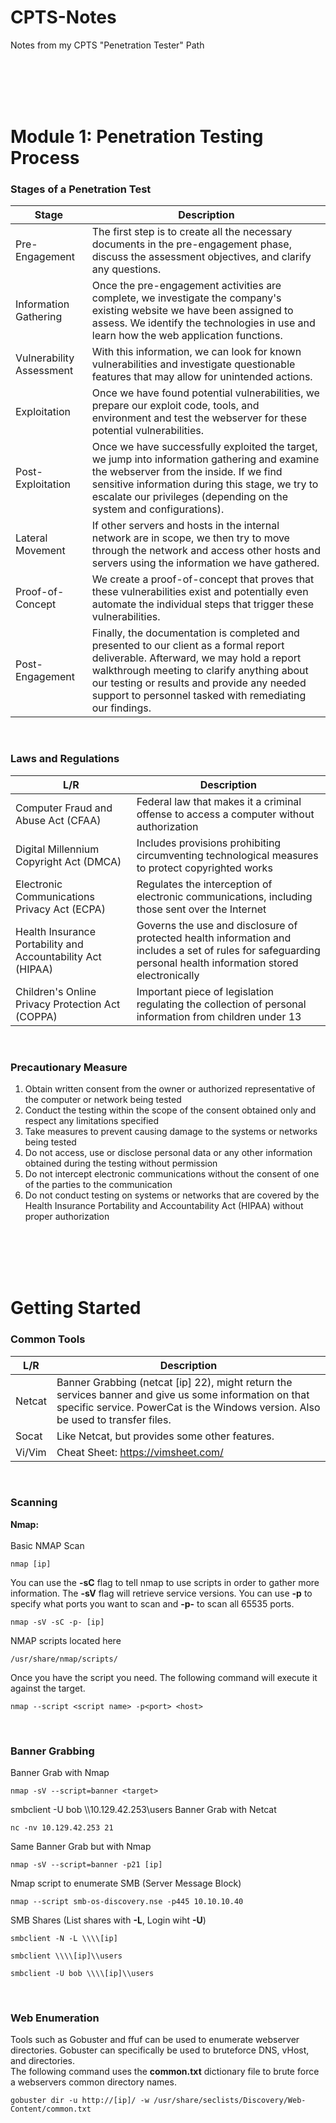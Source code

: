 # CPTS-Notes
Notes from my CPTS "Penetration Tester" Path

<br/><br/><br/><br/>

# Module 1: Penetration Testing Process

### Stages of a Penetration Test 
| Stage    | Description |
| -------- | ------- |
| Pre-Engagement | The first step is to create all the necessary documents in the pre-engagement phase, discuss the assessment objectives, and clarify any questions. |
| Information Gathering | Once the pre-engagement activities are complete, we investigate the company's existing website we have been assigned to assess. We identify the technologies in use and learn how the web application functions. |
| Vulnerability Assessment | With this information, we can look for known vulnerabilities and investigate questionable features that may allow for unintended actions. |
| Exploitation | Once we have found potential vulnerabilities, we prepare our exploit code, tools, and environment and test the webserver for these potential vulnerabilities. |
| Post-Exploitation | Once we have successfully exploited the target, we jump into information gathering and examine the webserver from the inside. If we find sensitive information during this stage, we try to escalate our privileges (depending on the system and configurations). |
| Lateral Movement | If other servers and hosts in the internal network are in scope, we then try to move through the network and access other hosts and servers using the information we have gathered. |
| Proof-of-Concept | We create a proof-of-concept that proves that these vulnerabilities exist and potentially even automate the individual steps that trigger these vulnerabilities. |
| Post-Engagement | Finally, the documentation is completed and presented to our client as a formal report deliverable. Afterward, we may hold a report walkthrough meeting to clarify anything about our testing or results and provide any needed support to personnel tasked with remediating our findings. |

<br/>

### Laws and Regulations
| L/R    | Description |
| -------- | ------- |
|  Computer Fraud and Abuse Act (CFAA) | Federal law that makes it a criminal offense to access a computer without authorization |
| Digital Millennium Copyright Act (DMCA) | Includes provisions prohibiting circumventing technological measures to protect copyrighted works |
| Electronic Communications Privacy Act (ECPA) | Regulates the interception of electronic communications, including those sent over the Internet |
| Health Insurance Portability and Accountability Act (HIPAA) | Governs the use and disclosure of protected health information and includes a set of rules for safeguarding personal health information stored electronically |
| Children's Online Privacy Protection Act (COPPA) | Important piece of legislation regulating the collection of personal information from children under 13 |


<br/>

### Precautionary Measure
1. Obtain written consent from the owner or authorized representative of the computer or network being tested
2. Conduct the testing within the scope of the consent obtained only and respect any limitations specified
3. Take measures to prevent causing damage to the systems or networks being tested
4. Do not access, use or disclose personal data or any other information obtained during the testing without permission
5. Do not intercept electronic communications without the consent of one of the parties to the communication
6. Do not conduct testing on systems or networks that are covered by the Health Insurance Portability and Accountability Act (HIPAA) without proper authorization



<br/><br/><br/><br/>



# Getting Started

### Common Tools 
| L/R    | Description |
| -------- | ------- |
| Netcat | Banner Grabbing (netcat [ip] 22), might return the services banner and give us some information on that specific service. PowerCat is the Windows version. Also be used to transfer files. |
| Socat | Like Netcat, but provides some other features. |
| Vi/Vim | Cheat Sheet: https://vimsheet.com/ |

<br>

### Scanning 

**Nmap:** <br><br>
Basic NMAP Scan
```
nmap [ip]
```

You can use the **-sC** flag to tell nmap to use scripts in order to gather more information. The **-sV** flag will retrieve service versions. You can use **-p** to specify what ports you want to scan and **-p-** to scan all 65535 ports. 
```
nmap -sV -sC -p- [ip]
```

NMAP scripts located here
```
/usr/share/nmap/scripts/
```

Once you have the script you need. The following command will execute it against the target.
```
nmap --script <script name> -p<port> <host>
```

<br>

### Banner Grabbing 

Banner Grab with Nmap
```
nmap -sV --script=banner <target>
```
smbclient -U bob \\\\10.129.42.253\\users
Banner Grab with Netcat
```
nc -nv 10.129.42.253 21

```

Same Banner Grab but with Nmap
```
nmap -sV --script=banner -p21 [ip]
```

Nmap script to enumerate SMB (Server Message Block)
```
nmap --script smb-os-discovery.nse -p445 10.10.10.40
```

SMB Shares (List shares with **-L**, Login wiht **-U**)
```
smbclient -N -L \\\\[ip]

smbclient \\\\[ip]\\users

smbclient -U bob \\\\[ip]\\users
```

<br>

### Web Enumeration
Tools such as Gobuster and ffuf can be used to enumerate webserver directories. Gobuster can specifically be used to bruteforce DNS, vHost, and directories. \
The following command uses the **common.txt** dictionary file to brute force a webservers common directory names.
```
gobuster dir -u http://[ip]/ -w /usr/share/seclists/Discovery/Web-Content/common.txt
```
